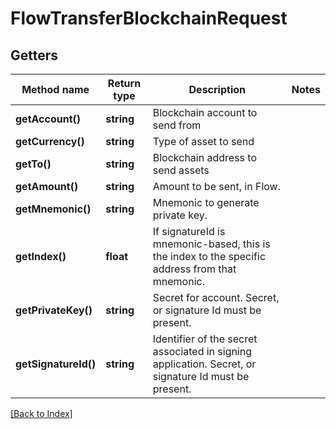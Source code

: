 # FlowTransferBlockchainRequest

## Getters

Method name | Return type | Description | Notes
------------ | ------------- | ------------- | -------------
**getAccount()** | **string** | Blockchain account to send from |
**getCurrency()** | **string** | Type of asset to send |
**getTo()** | **string** | Blockchain address to send assets |
**getAmount()** | **string** | Amount to be sent, in Flow. |
**getMnemonic()** | **string** | Mnemonic to generate private key. |
**getIndex()** | **float** | If signatureId is mnemonic-based, this is the index to the specific address from that mnemonic. |
**getPrivateKey()** | **string** | Secret for account. Secret, or signature Id must be present. |
**getSignatureId()** | **string** | Identifier of the secret associated in signing application. Secret, or signature Id must be present. |

[[Back to Index]](../index.md)
